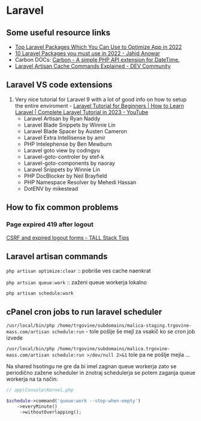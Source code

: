 # Laravel

## Some useful resource links

- [Top Laravel Packages Which You Can Use to Optimize App in 2022](https://www.cloudways.com/blog/best-laravel-packages/)
- [10 Laravel Packages you must use in 2022 - Jahid Anowar](https://jahid.dev/blog/top-laravel-packages/)
- Carbon DOCs: [Carbon - A simple PHP API extension for DateTime.](https://carbon.nesbot.com/docs/)
- [Laravel Artisan Cache Commands Explained - DEV Community](https://dev.to/kenfai/laravel-artisan-cache-commands-explained-41e1)

## Laravel VS code extensions

1. Very nice tutorial for Laravel 9 with a lot of good info on how to setup the entire enviroment - [Laravel Tutorial for Beginners | How to Learn Laravel | Complete Laravel Tutorial in 2023 - YouTube](https://www.youtube.com/watch?v=2mqsVzgsV_c)
   - Laravel Artisan by Ryan Naddy
   - Laravel Blade Snippets by Winnie Lin
   - Laravel Blade Spacer by Austen Cameron
   - Laravel Extra Intellisense by amir
   - PHP Intelephense by Ben Mewburn
   - Laravel goto view by codingyu
   - Laravel-goto-controler by stef-k
   - Laravel-goto-components by naoray
   - Laravel Snippets by Winnie Lin
   - PHP DocBlocker by Neil Brayfield
   - PHP Namespace Resolver by Mehedi Hassan
   - DotENV by mikestead

## How to fix common problems

### Page expired 419 after logout

[CSRF and expired logout forms - TALL Stack Tips](https://talltips.novate.co.uk/laravel/csrf-and-expired-logout-forms)

## Laravel artisan commands

`php artisan optimize:clear` :: pobriše ves cache naenkrat

`php artsian queue:work` :: zaženi queue workerja lokalno

`php artisan schedule:work` 

## cPanel cron jobs to run laravel scheduler

`/usr/local/bin/php /home/trgovine/subdomains/malica-staging.trgovine-mass.com/artisan schedule:run` - tole pošlje še mejl za vsakič ko se cron job izvede

`/usr/local/bin/php /home/trgovine/subdomains/malica.trgovine-mass.com/artisan schedule:run >/dev/null 2>&1` tole pa ne pošlje mejla ... 

Na shared hsotingu ne gre da bi imel zagnan queue workerja zato se periodično zažene scheduler in znotraj schedulerja se potem zaganja queue workerja na ta način:

```php
// app\Console\Kernel.php

$schedule->command('queue:work --stop-when-empty')
    ->everyMinute()
     ->withoutOverlapping();
```
